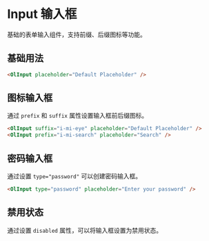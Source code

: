 # Input 输入框

基础的表单输入组件，支持前缀、后缀图标等功能。

## 基础用法

<OlInput class="w-64 h-10" placeholder="Default Placeholder" />

```html
<OlInput placeholder="Default Placeholder" />

```
## 图标输入框

通过 `prefix` 和 `suffix` 属性设置输入框前后缀图标。

<div class="space-x-2">
<OlInput  class="w-64 h-10" suffix="i-mi-eye" placeholder="Default Placeholder" />

<OlInput  class="w-64 h-10" prefix="i-mi-search" placeholder="Search" />
</div>

```html
<OlInput suffix="i-mi-eye" placeholder="Default Placeholder" />
<OlInput prefix="i-mi-search" placeholder="Search" />
```

## 密码输入框

通过设置 `type="password"` 可以创建密码输入框。

<OlInput  class="w-64 h-10" type="password" placeholder="Enter your password" />

```html
<OlInput type="password" placeholder="Enter your password" />
```

## 禁用状态
通过设置 `disabled` 属性，可以将输入框设置为禁用状态。

<OlInput  class="w-64 h-10" disabled placeholder="Disabled Input" />

